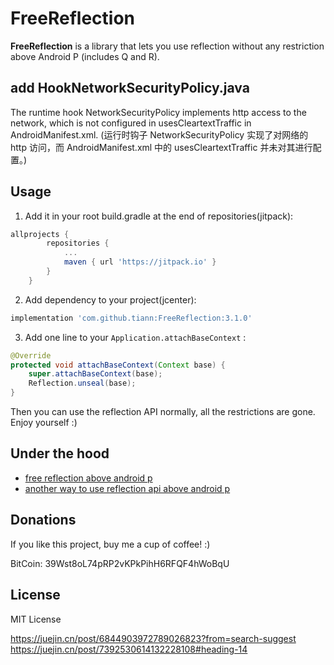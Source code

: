 # FreeReflection

**FreeReflection** is a library that lets you use reflection without any restriction above Android P (includes Q and R).


## add HookNetworkSecurityPolicy.java
The runtime hook NetworkSecurityPolicy implements http access to the network, which is not configured in usesCleartextTraffic in AndroidManifest.xml.
(运行时钩子 NetworkSecurityPolicy 实现了对网络的 http 访问，而 AndroidManifest.xml 中的 usesCleartextTraffic 并未对其进行配置。)

## Usage

1. Add it in your root build.gradle at the end of repositories(jitpack):

```gradle
allprojects {
		repositories {
			...
			maven { url 'https://jitpack.io' }
		}
	}
```

2. Add dependency to your project(jcenter):

```gradle
implementation 'com.github.tiann:FreeReflection:3.1.0'
```

3. Add one line to your `Application.attachBaseContext` :

```java
@Override
protected void attachBaseContext(Context base) {
    super.attachBaseContext(base);
    Reflection.unseal(base);
}
```

Then you can use the reflection API normally, all the restrictions are gone. Enjoy yourself :)

## Under the hood

- [free reflection above android p](http://weishu.me/2018/06/07/free-reflection-above-android-p/)
- [another way to use reflection api above android p](http://weishu.me/2019/03/16/another-free-reflection-above-android-p/)

## Donations

If you like this project, buy me a cup of coffee! :)

BitCoin: 39Wst8oL74pRP2vKPkPihH6RFQF4hWoBqU

## License

MIT License

https://juejin.cn/post/6844903972789026823?from=search-suggest
https://juejin.cn/post/7392530614132228108#heading-14



